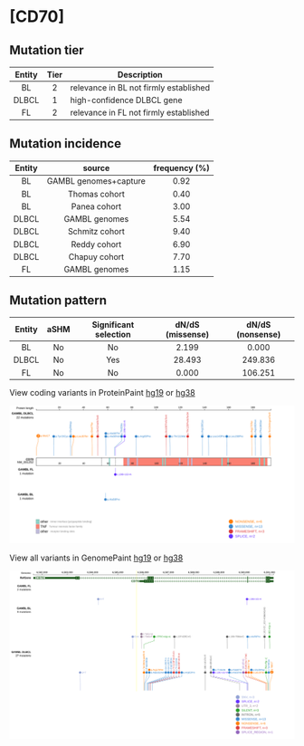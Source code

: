 # [CD70]

## Mutation tier

|Entity|Tier|Description                           |
|:------:|:----:|--------------------------------------|
|BL    |2   |relevance in BL not firmly established|
|DLBCL |1   |high-confidence DLBCL gene            |
|FL    |2   |relevance in FL not firmly established|
## Mutation incidence

|Entity|source               |frequency (%)|
|:------:|:---------------------:|:-------------:|
|BL    |GAMBL genomes+capture|0.92         |
|BL    |Thomas cohort        |0.40         |
|BL    |Panea cohort         |3.00         |
|DLBCL |GAMBL genomes        |5.54         |
|DLBCL |Schmitz cohort       |9.40         |
|DLBCL |Reddy cohort         |6.90         |
|DLBCL |Chapuy cohort        |7.70         |
|FL    |GAMBL genomes        |1.15         |

## Mutation pattern

|Entity|aSHM|Significant selection|dN/dS (missense)|dN/dS (nonsense)|
|:------:|:----:|:---------------------:|:----------------:|:----------------:|
|BL    |No  |No                   | 2.199          |  0.000         |
|DLBCL |No  |Yes                  |28.493          |249.836         |
|FL    |No  |No                   | 0.000          |106.251         |




View coding variants in ProteinPaint [hg19](https://www.bcgsc.ca/downloads/morinlab/GAMBL/test/genes/CD70_protein.html)  or [hg38](https://www.bcgsc.ca/downloads/morinlab/GAMBL/test/genes/CD70_protein_hg38.html)

![image](images/proteinpaint/CD70_NM_001252.svg)

View all variants in GenomePaint [hg19](https://www.bcgsc.ca/downloads/morinlab/GAMBL/test/genes/CD70.html)  or [hg38](https://www.bcgsc.ca/downloads/morinlab/GAMBL/test/genes/CD70_hg38.html)

![image](images/proteinpaint/CD70.svg)
